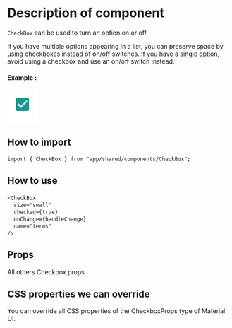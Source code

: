 # Description of component

`CheckBox` can be used to turn an option on or off.

If you have multiple options appearing in a list, you can preserve space by using checkboxes instead of on/off switches.
If you have a single option, avoid using a checkbox and use an on/off switch instead.

#### Example :

![](assets/desc.png)

## How to import

```node
import { CheckBox } from "app/shared/components/CheckBox";
```

## How to use

```node
<CheckBox
  size="small"
  checked={true}
  onChange={handleChange}
  name="terms"
/>
```

## Props

All others Checkbox props

## CSS properties we can override

You can override all CSS properties of the CheckboxProps type of Material UI.
